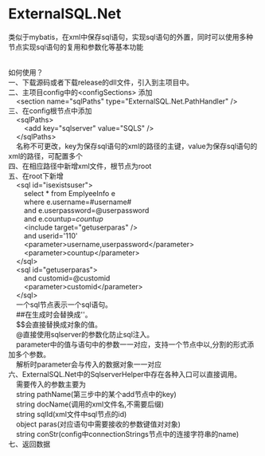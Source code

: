 # ExternalSQL.Net
类似于mybatis，在xml中保存sql语句，实现sql语句的外置，同时可以使用多种节点实现sql语句的复用和参数化等基本功能<br/><br/>

如何使用？<br/>
一、下载源码或者下载release的dll文件，引入到主项目中。<br/>
二、主项目config中的&lt;configSections> 添加<br/>
    &nbsp;&nbsp;&nbsp;&nbsp;&lt;section name="sqlPaths" type="ExternalSQL.Net.PathHandler" /><br/>
三、在config根节点<configuration>中添加<br/>
    &nbsp;&nbsp;&nbsp;&nbsp;&lt;sqlPaths><br/>
       &nbsp;&nbsp;&nbsp;&nbsp;&nbsp;&nbsp;&nbsp;&nbsp;&lt;add key="sqlserver" value="SQLS" /><br/>
    &nbsp;&nbsp;&nbsp;&nbsp;&lt;/sqlPaths><br/>
    &nbsp;&nbsp;&nbsp;&nbsp;<sqlPaths>名称不可更改，key为保存sql语句的xml的路径的主键，value为保存sql语句的xml的路径，可配置多个<br/>
四、在相应路径中新增xml文件，根节点为root<br/>
五、在root下新增<br/>
    &nbsp;&nbsp;&nbsp;&nbsp;&lt;sql id="isexistsuser"><br/>
       &nbsp;&nbsp;&nbsp;&nbsp;&nbsp;&nbsp;&nbsp;&nbsp;select * from EmplyeeInfo e<br/>
       &nbsp;&nbsp;&nbsp;&nbsp;&nbsp;&nbsp;&nbsp;&nbsp;where e.username=#username#<br/>
       &nbsp;&nbsp;&nbsp;&nbsp;&nbsp;&nbsp;&nbsp;&nbsp;and e.userpassword=@userpassword<br/>
       &nbsp;&nbsp;&nbsp;&nbsp;&nbsp;&nbsp;&nbsp;&nbsp;and e.countup=$countup$<br/>
       &nbsp;&nbsp;&nbsp;&nbsp;&nbsp;&nbsp;&nbsp;&nbsp;&lt;include target="getuserparas" /><br/>
       &nbsp;&nbsp;&nbsp;&nbsp;&nbsp;&nbsp;&nbsp;&nbsp;and userid='110'<br/>
       &nbsp;&nbsp;&nbsp;&nbsp;&nbsp;&nbsp;&nbsp;&nbsp;&lt;parameter>username,userpassword&lt;/parameter><br/>
       &nbsp;&nbsp;&nbsp;&nbsp;&nbsp;&nbsp;&nbsp;&nbsp;&lt;parameter>countup&lt;/parameter><br/>
    &nbsp;&nbsp;&nbsp;&nbsp;&lt;/sql><br/>
    &nbsp;&nbsp;&nbsp;&nbsp;&lt;sql id="getuserparas"><br/>
       &nbsp;&nbsp;&nbsp;&nbsp;&nbsp;&nbsp;&nbsp;&nbsp;and customid=@customid<br/>
       &nbsp;&nbsp;&nbsp;&nbsp;&nbsp;&nbsp;&nbsp;&nbsp;&lt;parameter>customid&lt;/parameter><br/>
    &nbsp;&nbsp;&nbsp;&nbsp;&lt;/sql><br/>
    &nbsp;&nbsp;&nbsp;&nbsp;一个sql节点表示一个sql语句。<br/>
    &nbsp;&nbsp;&nbsp;&nbsp;##在生成时会替换成''。<br/>
    &nbsp;&nbsp;&nbsp;&nbsp;$$会直接替换成对象的值。<br/>
    &nbsp;&nbsp;&nbsp;&nbsp;@直接使用sqlserver的参数化防止sql注入。<br/>
    &nbsp;&nbsp;&nbsp;&nbsp;parameter中的值与语句中的参数一一对应，支持一个节点中以,分割的形式添加多个参数。<br/>
    &nbsp;&nbsp;&nbsp;&nbsp;解析时parameter会与传入的数据对象一一对应<br/>
六、ExternalSQL.Net中的SqlserverHelper中存在各种入口可以直接调用。<br/>
    &nbsp;&nbsp;&nbsp;&nbsp;需要传入的参数主要为<br/>
    &nbsp;&nbsp;&nbsp;&nbsp;string pathName(第三步中的某个add节点中的key)<br/>
    &nbsp;&nbsp;&nbsp;&nbsp;string docName(调用的xml文件名,不需要后缀)<br/>
    &nbsp;&nbsp;&nbsp;&nbsp;string sqlId(xml文件中sql节点的id)<br/>
    &nbsp;&nbsp;&nbsp;&nbsp;object paras(对应语句中需要接收的参数键值对对象)<br/>
    &nbsp;&nbsp;&nbsp;&nbsp;string conStr(config中connectionStrings节点中的连接字符串的name)<br/>
七、返回数据<br/>
